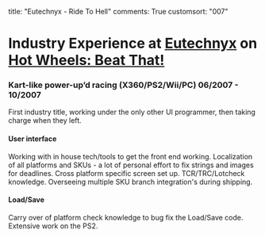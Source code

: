 title: "Eutechnyx - Ride To Hell"
comments: True
customsort: "007"


Industry Experience at [Eutechnyx][etx] on [Hot Wheels: Beat That!][hotwheels]
==============================================================================

### Kart-like power-up’d racing (X360/PS2/Wii/PC) 06/2007 - 10/2007

First industry title, working under the only other UI programmer, then taking charge when they left.

#### User interface

Working with in house tech/tools to get the front end working. Localization of all platforms and SKUs - a lot of personal effort to fix strings and images for deadlines. Cross platform specific screen set up. TCR/TRC/Lotcheck knowledge. Overseeing multiple SKU branch integration's during shipping.

#### Load/Save

Carry over of platform check knowledge to bug fix the Load/Save code. Extensive work on the PS2.

[etx]: http://www.eutechnyx.com "Eutechnyx"
[hotwheels]: http://nathanrosspowell.com/games/hot-wheels-beat-that "Hot Wheels: Beat That!"
